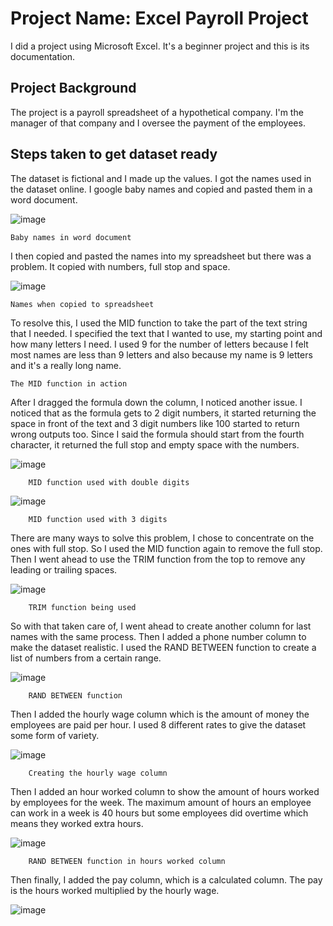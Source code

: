 # Project Name: Excel Payroll Project

I did a project using Microsoft Excel. It's a beginner project and this is its documentation.

## Project Background
The project is a payroll spreadsheet of a hypothetical company. I'm the manager of that company and I oversee the payment of the employees.

## Steps taken to get dataset ready
The dataset is fictional and I made up the values. I got the names used in the dataset online. I google baby names and copied and pasted them in a word document.

![image](https://user-images.githubusercontent.com/109159668/180644722-07623049-e4f3-44c3-9a22-dd634e5650c3.png)

    Baby names in word document

I then copied and pasted the names into my spreadsheet but there was a problem. It copied with numbers, full stop and space.

![image](https://user-images.githubusercontent.com/109159668/180644757-7530039d-747c-488d-a76e-8a4b5ab2a4de.png)

    Names when copied to spreadsheet

To resolve this, I used the MID function to take the part of the text string that I needed. I specified the text that I wanted to use, my starting point and how many letters I need. I used 9 for the number of letters because I felt most names are less than 9 letters and also because my name is 9 letters and it's a really long name.


    The MID function in action

After I dragged the formula down the column, I noticed another issue. I noticed that as the formula gets to 2 digit numbers, it started returning the space in front of the text and 3 digit numbers like 100 started to return wrong outputs too. Since I said the formula should start from the fourth character, it returned the full stop and empty space with the numbers.

![image](https://user-images.githubusercontent.com/109159668/180644811-60b86455-3157-4bc1-a94a-2a4bd763c9a9.png)

        MID function used with double digits

![image](https://user-images.githubusercontent.com/109159668/180644819-2ecec143-fd30-48ac-a5ff-e8bae87d737b.png)

        MID function used with 3 digits

There are many ways to solve this problem, I chose to concentrate on the ones with full stop. So I used the MID function again to remove the full stop. Then I went ahead to use the TRIM function from the top to remove any leading or trailing spaces.

![image](https://user-images.githubusercontent.com/109159668/180644836-5c38ac30-6944-4289-ba2f-018746b4b400.png)

        TRIM function being used

So with that taken care of, I went ahead to create another column for last names with the same process. Then I added a phone number column to make the dataset realistic. I used the RAND BETWEEN function to create a list of numbers from a certain range.

![image](https://user-images.githubusercontent.com/109159668/180644852-b36e1ef2-7b38-4554-bbf5-2b1c0142588a.png)

        RAND BETWEEN function

Then I added the hourly wage column which is the amount of money the employees are paid per hour. I used 8 different rates to give the dataset some form of variety.

![image](https://user-images.githubusercontent.com/109159668/180644871-c5cd8510-fe6e-4e1a-840e-ceb8cb1f7f1f.png)

        Creating the hourly wage column

Then I added an hour worked column to show the amount of hours worked by employees for the week. The maximum amount of hours an employee can work in a week is 40 hours but some employees did overtime which means they worked extra hours.

![image](https://user-images.githubusercontent.com/109159668/180644887-14221dea-9cc9-487c-88b9-ddd397ffe650.png)

        RAND BETWEEN function in hours worked column

Then finally, I added the pay column, which is a calculated column. The pay is the hours worked multiplied by the hourly wage.

![image](https://user-images.githubusercontent.com/109159668/180644909-abead806-51a6-482b-b736-9a6bfaf632b5.png)



































